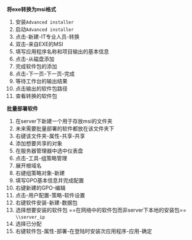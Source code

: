 **将exe转换为msi格式**
1. 安装`Advanced installer`
2. 启动`Advanced installer`
3. 点击-新建-IT专业人员-转换
4. 双击-来自EXE的MSI
5. 填写应用程序名称和项目输出的基本信息
6. 点击-从磁盘添加
7. 完成软件包的添加
8. 点击-下一页-下一页-完成
9. 等待工作台的输出结果
10. 点击输出的软件包路径
11. 查看转换的软件包

**批量部署软件**
1. 在server下新建一个用于存放msi的文件夹
2. 未来需要批量部署的软件都放在该文件夹下
3. 右键该文件夹-属性-共享-共享
4. 添加想要共享的对象
5. 在服务器管理器中选中仪表盘
6. 点击-工具-组策略管理
7. 展开根域名
8. 右键组策略对象-新建
9. 填写GPO基本信息并完成配置
10. 右键新建的GPO-编辑
11. 点击-用户配置-策略-软件设置
12. 右键软件安装-新建-数据包
13. 选择想要安装的软件包
==在网络中的软件包而非server下本地的安装包==
`\\server_ip`
14. 选择已分配
15. 右键软件包-属性-部署-在登陆时安装次应用程序-应用-确定
